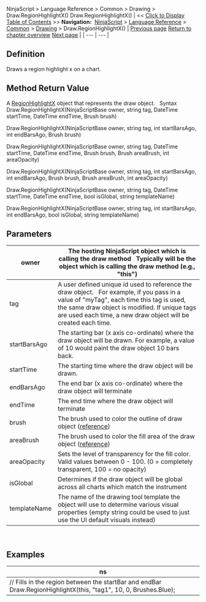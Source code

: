 ﻿
NinjaScript \> Language Reference \> Common \> Drawing \> Draw.RegionHighlightX()
Draw.RegionHighlightX()
| \<\< [Click to Display Table of Contents](draw_regionhighlightx.md) \>\> **Navigation:**     [NinjaScript](ninjascript-1.md) \> [Language Reference](language_reference_wip-1.md) \> [Common](common-1.md) \> [Drawing](drawing-1.md) \> Draw.RegionHighlightX() | [Previous page](region-1.md) [Return to chapter overview](drawing-1.md) [Next page](regionhighlightx-1.md) |
| --- | --- |
## Definition
Draws a region highlight x on a chart.
 
## Method Return Value
A [RegionHighlightX](regionhighlightx-1.md) object that represents the draw object.
 
Syntax
Draw.RegionHighlightX(NinjaScriptBase owner, string tag, DateTime startTime, DateTime endTime, Brush brush)  

Draw.RegionHighlightX(NinjaScriptBase owner, string tag, int startBarsAgo, int endBarsAgo, Brush brush)  

Draw.RegionHighlightX(NinjaScriptBase owner, string tag, DateTime startTime, DateTime endTime, Brush brush, Brush areaBrush, int areaOpacity)  

Draw.RegionHighlightX(NinjaScriptBase owner, string tag, int startBarsAgo, int endBarsAgo, Brush brush, Brush areaBrush, int areaOpacity)  

Draw.RegionHighlightX(NinjaScriptBase owner, string tag, DateTime startTime, DateTime endTime, bool isGlobal, string templateName)  

Draw.RegionHighlightX(NinjaScriptBase owner, string tag, int startBarsAgo, int endBarsAgo, bool isGlobal, string templateName)

## Parameters
| owner | The hosting NinjaScript object which is calling the draw method   Typically will be the object which is calling the draw method (e.g., "this") |
| --- | --- |
| tag | A user defined unique id used to reference the draw object.    For example, if you pass in a value of "myTag", each time this tag is used, the same draw object is modified. If unique tags are used each time, a new draw object will be created each time. |
| startBarsAgo | The starting bar (x axis co\-ordinate) where the draw object will be drawn. For example, a value of 10 would paint the draw object 10 bars back. |
| startTime | The starting time where the draw object will be drawn. |
| endBarsAgo | The end bar (x axis co\-ordinate) where the draw object will terminate |
| endTime | The end time where the draw object will terminate |
| brush | The brush used to color the outline of draw object ([reference](https://msdn.microsoft.com/en-us/library/system.windows.media.brushes%28v=vs.110%29.aspx)) |
| areaBrush | The brush used to color the fill area of the draw object ([reference](https://msdn.microsoft.com/en-us/library/system.windows.media.brushes%28v=vs.110%29.aspx)) |
| areaOpacity | Sets the level of transparency for the fill color. Valid values between 0 \- 100\. (0 \= completely transparent, 100 \= no opacity) |
| isGlobal | Determines if the draw object will be global across all charts which match the instrument |
| templateName | The name of the drawing tool template the object will use to determine various visual properties (empty string could be used to just use the UI default visuals instead) |
 
## 
## Examples
| ns |
| --- |
| // Fills in the region between the startBar and endBar Draw.RegionHighlightX(this, "tag1", 10, 0, Brushes.Blue); |

